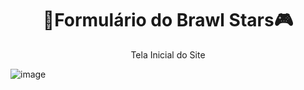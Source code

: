 <h1 align="center">🧻Formulário do Brawl Stars🎮</h1>

<p align="center">Tela Inicial do Site</p>

![image](https://github.com/JoaoPedroB08/AtividadeFormulario/assets/162700492/1c6eb264-960f-4ac0-ab7b-b6aee28fe31e)
